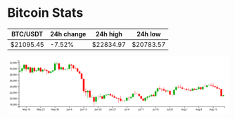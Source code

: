 # Bitcoin Stats

BTC/USDT|24h change|24h high|24h low|
|---|---|---|---|
|$21095.45|-7.52%|$22834.97|$20783.57|

<img src="./chart.svg">
